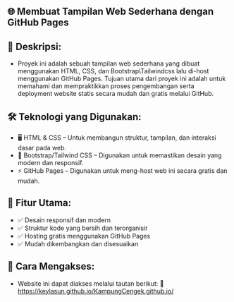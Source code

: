 ## 🌐 Membuat Tampilan Web Sederhana dengan GitHub Pages


## 🚀 Deskripsi:
- Proyek ini adalah sebuah tampilan web sederhana yang dibuat menggunakan HTML, CSS, dan Bootstrap\Tailwindcss lalu di-host menggunakan GitHub Pages. Tujuan utama dari proyek ini adalah untuk memahami dan mempraktikkan proses pengembangan serta deployment website statis secara mudah dan gratis melalui GitHub.


## 🛠 Teknologi yang Digunakan:
- 🖥 HTML & CSS – Untuk membangun struktur, tampilan, dan interaksi dasar pada web.
- 🎨 Bootstrap/Tailwind CSS – Digunakan untuk memastikan desain yang modern dan responsif.
- ⚡ GitHub Pages – Digunakan untuk meng-host web ini secara gratis dan mudah.


## 🔹 Fitur Utama:
- ✅ Desain responsif dan modern
- ✅ Struktur kode yang bersih dan terorganisir
- ✅ Hosting gratis menggunakan GitHub Pages
- ✅ Mudah dikembangkan dan disesuaikan


## 📌 Cara Mengakses:
- Website ini dapat diakses melalui tautan berikut: 🔗 https://keylasun.github.io/KampungCengek.github.io/ 
